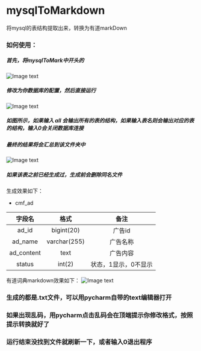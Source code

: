 # mysqlToMarkdown
将mysql的表结构提取出来，转换为有道markDown

### 如何使用：
##### 首先，将mysqlToMark中开头的
![Image text](https://raw.githubusercontent.com/xiamensink/mysqlToMarkdown/master/readmeImg/QQ%E6%88%AA%E5%9B%BE20191206105944.png)

##### 修改为你数据库的配置，然后直接运行
![Image text](https://raw.githubusercontent.com/xiamensink/mysqlToMarkdown/master/readmeImg/QQ%E6%88%AA%E5%9B%BE20191206110320.png)
##### 如图所示，如果输入 all 会输出所有的表的结构，如果输入表名则会输出对应的表的结构，输入0会关闭数据库连接

##### 最终的结果将会汇总到该文件夹中
![Image text](https://raw.githubusercontent.com/xiamensink/mysqlToMarkdown/master/readmeImg/QQ%E6%88%AA%E5%9B%BE20191206110624.png)

##### 如果该表之前已经生成过，生成前会删除同名文件

生成效果如下：

- cmf_ad

|字段名|  格式 | 备注 |
| :------------: | :------------: | :------------: |
|ad_id|bigint(20)|广告id|
|ad_name|varchar(255)|广告名称|
|ad_content|text|广告内容|
|status|int(2)|状态，1显示，0不显示|

有道词典markdown效果如下：
![Image text](https://raw.githubusercontent.com/xiamensink/mysqlToMarkdown/master/readmeImg/QQ%E6%88%AA%E5%9B%BE20191206111154.png)

### 生成的都是.txt文件，可以用pycharm自带的text编辑器打开
### 如果出现乱码，用pycharm点击乱码会在顶端提示你修改格式，按照提示转换就好了

### 运行结束没找到文件就刷新一下，或者输入0退出程序